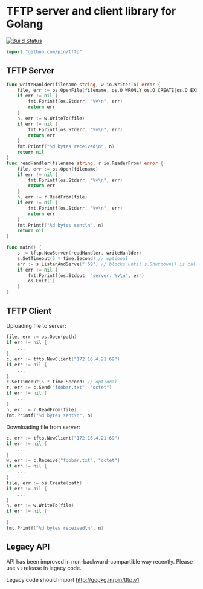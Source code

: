 TFTP server and client library for Golang
=========================================

[![Build Status](https://travis-ci.org/pin/tftp.svg?branch=master)](https://travis-ci.org/pin/tftp)

``` go
import "github.com/pin/tftp"
```

TFTP Server
-----------

```go
func writeHanlder(filename string, w io.WriterTo) error {
	file, err := os.OpenFile(filename, os.O_WRONLY|os.O_CREATE|os.O_EXCL, 0644)
	if err != nil {
		fmt.Fprintf(os.Stderr, "%v\n", err)
		return err
	}
	n, err := w.WriteTo(file)
	if err != nil {
		fmt.Fprintf(os.Stderr, "%v\n", err)
		return err
	}
	fmt.Printf("%d bytes received\n", n)
	return nil
}
func readHandler(filename string, r io.ReaderFrom) error {
	file, err := os.Open(filename)
	if err != nil {
		fmt.Fprintf(os.Stderr, "%v\n", err)
		return err
	}
	n, err := r.ReadFrom(file)
	if err != nil {
		fmt.Fprintf(os.Stderr, "%v\n", err)
		return err
	}
	fmt.Printf("%d bytes sent\n", n)
	return nil
}

func main() {
	s := tftp.NewServer(readHandler, writeHanlder)
	s.SetTimeout(5 * time.Second) // optional
	err := s.ListenAndServe(":69") // blocks until s.Shutdown() is called
	if err != nil {
		fmt.Fprintf(os.Stdout, "server: %v\n", err)
		os.Exit(1)
	}
}
```

TFTP Client
-----------
Uploading file to server:

```go
file, err := os.Open(path)
if err != nil {
	...
}
c, err := tftp.NewClient("172.16.4.21:69")
if err != nil {
	...
}
c.SetTimeout(5 * time.Second) // optional
r, err := c.Send("foobar.txt", "octet")
if err != nil {
	...
}
n, err := r.ReadFrom(file)
fmt.Printf("%d bytes sent\n", n)
```

Downloading file from server:

```go
c, err := tftp.NewClient("172.16.4.21:69")
if err != nil {
	...
}
w, err := c.Receive("foobar.txt", "octet")
if err != nil {
	...
}
file, err := os.Create(path)
if err != nil {
	...
}
n, err := w.WriteTo(file)
if err != nil {
	...
}
fmt.Printf("%d bytes received\n", n)
```

Legacy API
----------
API has been improved in non-backward-compartible way recently.
Please use `v1` release in legacy code.

Legacy code should import http://gopkg.in/pin/tftp.v1